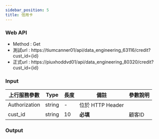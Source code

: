 ```yaml
---
sidebar_position: 5
title: 信用卡
---
```


### Web API
- Method : Get
- 測試url : https://tiumcanner01/api/data_engineering_63116/credit?cust_id={id}
- 正式url : https://piuxhoddvd01/api/data_engineering_80320/credit?cust_id={id}

### Input

| 上行服務參數        | Type   | 長度 | 備註             | 參數說明      |
|---------------|--------|----|----------------|-----------|
| Authorization | string | -  | 位於 HTTP Header |           |
| cust_id    | string | 10 | **必填**             | 顧客ID  |
### Output